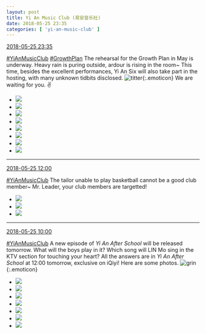 ```yaml
---
layout: post
title: Yi An Music Club (易安音乐社)
date: 2018-05-25 23:35
categories: [ 'yi-an-music-club' ]
---
```


<div class="weibo-info">
  <a href="https://weibo.com/6094546964/Gil4lwU7x">2018-05-25 23:35</a>
</div>

[#YiAnMusicClub](https://weibo.com/p/100808beae2e3e05b17b64f63ebedca39f19b2/super_index) [#GrowthPlan](https://weibo.com/p/100808fe7264e4339c41df171df3260846e152) The rehearsal for the Growth Plan in May is underway. Heavy rain is puring outside, ardour is rising in the room~ This time, besides the excellent performances, Yi An Six will also take part in the hosting, with many unknown tidbits disclosed. ![titter](https://img.t.sinajs.cn/t4/appstyle/expression/ext/normal/71/2018new_touxiao_org.png){:.emoticon} We are waiting for you. ✌️

<!-- more -->

<ul class="weibo-pic-list-3">
  <li class="weibo-pic">
    <a href="https://wx2.sinaimg.cn/mw690/006Es64Aly1fro0bzqbqyj31440qoqcq.jpg"><img src="https://wx2.sinaimg.cn/thumb150/006Es64Aly1fro0bzqbqyj31440qoqcq.jpg"/></a>
  </li>
  <li class="weibo-pic">
    <a href="https://wx1.sinaimg.cn/mw690/006Es64Aly1fro0c0a15jj30y01feu0x.jpg"><img src="https://wx1.sinaimg.cn/thumb150/006Es64Aly1fro0c0a15jj30y01feu0x.jpg"/></a>
  </li>
  <li class="weibo-pic">
    <a href="https://wx2.sinaimg.cn/mw690/006Es64Aly1fro0c11k0yj30tz1hz1ky.jpg"><img src="https://wx2.sinaimg.cn/thumb150/006Es64Aly1fro0c11k0yj30tz1hz1ky.jpg"/></a>
  </li>
  <li class="weibo-pic">
    <a href="https://wx3.sinaimg.cn/mw690/006Es64Aly1fro0c1wjlfj30zk1hckjl.jpg"><img src="https://wx3.sinaimg.cn/thumb150/006Es64Aly1fro0c1wjlfj30zk1hckjl.jpg"/></a>
  </li>
  <li class="weibo-pic">
    <a href="https://wx1.sinaimg.cn/mw690/006Es64Aly1fro0c3dw0bj30zk1hcqv6.jpg"><img src="https://wx1.sinaimg.cn/thumb150/006Es64Aly1fro0c3dw0bj30zk1hcqv6.jpg"/></a>
  </li>
  <li class="weibo-pic">
    <a href="https://wx2.sinaimg.cn/mw690/006Es64Aly1fro0bz6jdoj30yd1fxe82.jpg"><img src="https://wx2.sinaimg.cn/thumb150/006Es64Aly1fro0bz6jdoj30yd1fxe82.jpg"/></a>
  </li>
  <li class="weibo-pic">
    <a href="https://wx4.sinaimg.cn/mw690/006Es64Aly1fro0c45xjjj30zk1i31ky.jpg"><img src="https://wx4.sinaimg.cn/thumb150/006Es64Aly1fro0c45xjjj30zk1i31ky.jpg"/></a>
  </li>
  <li class="weibo-pic">
    <a href="https://wx3.sinaimg.cn/mw690/006Es64Aly1fro0c50b0nj31hc0zkb29.jpg"><img src="https://wx3.sinaimg.cn/thumb150/006Es64Aly1fro0c50b0nj31hc0zkb29.jpg"/></a>
  </li>
</ul>

---

<div class="weibo-info">
  <a href="https://weibo.com/6094546964/Gigw4D7lN">2018-05-25 12:00</a>
</div>

[#YiAnMusicClub](https://weibo.com/p/100808beae2e3e05b17b64f63ebedca39f19b2/super_index) The tailor unable to play basketball cannot be a good club member~ Mr. Leader, your club members are targetted!

<ul class="weibo-pic-list-1">
  <li class="weibo-pic">
    <a href="https://wx2.sinaimg.cn/mw690/006Es64Aly1frmka9fxgnj30m87vxhdu.jpg"><img src="https://wx2.sinaimg.cn/thumb150/006Es64Aly1frmka9fxgnj30m87vxhdu.jpg"/></a>
  </li>
  <li class="weibo-pic">
    <a href="https://wx1.sinaimg.cn/mw690/006Es64Aly1frmkac0nipj30m88j7hdu.jpg"><img src="https://wx1.sinaimg.cn/thumb150/006Es64Aly1frmkac0nipj30m88j7hdu.jpg"/></a>
  </li>
  <li class="weibo-pic">
    <a href="https://wx3.sinaimg.cn/mw690/006Es64Aly1frmkaeog7kj30m3cn4e83.jpg"><img src="https://wx3.sinaimg.cn/thumb150/006Es64Aly1frmkaeog7kj30m3cn4e83.jpg"/></a>
  </li>
</ul>

---

<div class="weibo-info">
  <a href="https://weibo.com/6094546964/GifJsBDgu">2018-05-25 10:00</a>
</div>

[#YiAnMusicClub](https://weibo.com/p/100808beae2e3e05b17b64f63ebedca39f19b2/super_index) A new episode of *Yi An After School* will be released tomorrow. What will the boys play in it? Which song will LIN Mo sing in the KTV section for touching your heart? All the answers are in *Yi An After School* at 12:00 tomorrow, exclusive on iQiyi! Here are some photos. ![grin](https://img.t.sinajs.cn/t4/appstyle/expression/ext/normal/4d/2018new_huaixiao_org.png){:.emoticon}

<ul class="weibo-pic-list-3">
  <li class="weibo-pic">
    <a href="https://wx4.sinaimg.cn/mw690/006Es64Aly1frncsb208mj31430qon6l.jpg"><img src="https://wx4.sinaimg.cn/thumb150/006Es64Aly1frncsb208mj31430qon6l.jpg"/></a>
  </li>
  <li class="weibo-pic">
    <a href="https://wx1.sinaimg.cn/mw690/006Es64Aly1frncsbmvnrj31111jkhdt.jpg"><img src="https://wx1.sinaimg.cn/thumb150/006Es64Aly1frncsbmvnrj31111jkhdt.jpg"/></a>
  </li>
  <li class="weibo-pic">
    <a href="https://wx4.sinaimg.cn/mw690/006Es64Aly1frncsct0h3j31111jk4qq.jpg"><img src="https://wx4.sinaimg.cn/thumb150/006Es64Aly1frncsct0h3j31111jk4qq.jpg"/></a>
  </li>
  <li class="weibo-pic">
    <a href="https://wx2.sinaimg.cn/mw690/006Es64Aly1frncsdzu6kj31121jkx6p.jpg"><img src="https://wx2.sinaimg.cn/thumb150/006Es64Aly1frncsdzu6kj31121jkx6p.jpg"/></a>
  </li>
  <li class="weibo-pic">
    <a href="https://wx4.sinaimg.cn/mw690/006Es64Aly1frncsam7erj31121jku0x.jpg"><img src="https://wx4.sinaimg.cn/thumb150/006Es64Aly1frncsam7erj31121jku0x.jpg"/></a>
  </li>
  <li class="weibo-pic">
    <a href="https://wx1.sinaimg.cn/mw690/006Es64Aly1frncsetn57j31111jk1ky.jpg"><img src="https://wx1.sinaimg.cn/thumb150/006Es64Aly1frncsetn57j31111jk1ky.jpg"/></a>
  </li>
  <li class="weibo-pic">
    <a href="https://wx3.sinaimg.cn/mw690/006Es64Aly1frncsftq67j31121jku0x.jpg"><img src="https://wx3.sinaimg.cn/thumb150/006Es64Aly1frncsftq67j31121jku0x.jpg"/></a>
  </li>
</ul>
